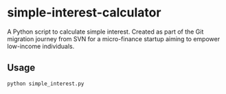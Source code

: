 # simple-interest-calculator

A Python script to calculate simple interest. Created as part of the Git migration journey from SVN for a micro-finance startup aiming to empower low-income individuals.

## Usage

```bash
python simple_interest.py
